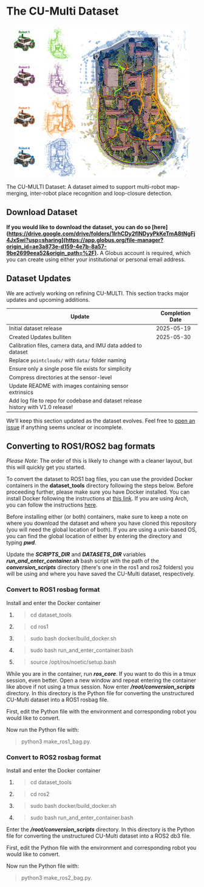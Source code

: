 # The CU-Multi Dataset
<p align="center">
  <img src="./assets/banner_light.png" alt="banner" height="400">
</p>

The CU-MULTI Dataset: A dataset aimed to support multi-robot map-merging, inter-robot place recognition and loop-closure detection.

## Download Dataset
**If you would like to download the dataset, you can do so [here](https://drive.google.com/drive/folders/1lrhCDy2flNDyyPkKeTmA8tNgFj4JxSwi?usp=sharing](https://app.globus.org/file-manager?origin_id=ae3a873e-d159-4e7b-8a57-9be2699eea52&origin_path=%2F).** A Globus account is required, which you can create using either your institutional or personal email address.

## Dataset Updates

We are actively working on refining CU-MULTI. This section tracks major updates and upcoming additions.

| **Update**                                                                          | **Completion Date** | 
|-------------------------------------------------------------------------------------|---------------------|
| Initial dataset release                                                             | 2025-05-19 |
| Created Updates bulliten                                                            | 2025-05-30 |
| Calibration files, camera data, and IMU data added to dataset                       | |
| Replace `pointclouds/` with `data/` folder naming                                   | |
| Ensure only a single pose file exists for simplicity                                | |
| Compress directories at the sensor-level                                            | |
| Update README with images containing sensor extrinsics                              | |
| Add log file to repo for codebase and dataset release history with V1.0 release!    | |

We’ll keep this section updated as the dataset evolves. Feel free to [open an issue](https://github.com/arpg/CU-Multi/issues) if anything seems unclear or incomplete.

## Converting to ROS1/ROS2 bag formats
*Please Note*: The order of this is likely to change with a cleaner layout, but this will quickly get you started. 

To convert the dataset to ROS1 bag files, you can use the provided Docker containers in the **dataset_tools** directory following the steps below. Before proceeding further, please make sure you have Docker installed. You can install Docker following the instructions at [this link](https://docs.docker.com/engine/install/). If you are using Arch, you can follow the instructions [here](https://itsfoss.com/install-docker-arch-linux/).

Before installing either (or both) containers, make sure to keep a note on where you download the dataset and where you have cloned this repository (you will need the global location of both). If you are using a unix-based OS, you can find the global location of either by entering the directory and typing ***pwd***.

Update the ***SCRIPTS_DIR*** and ***DATASETS_DIR*** variables ***run_and_enter_container.sh*** bash script with the path of the ***conversion_scripts*** directory (there's one in the ros1 and ros2 folders) you will be using and where you have saved the CU-Multi dataset, respectively. 

### Convert to ROS1 rosbag format

Install and enter the Docker container
1. > cd dataset_tools
2. > cd ros1
3. > sudo bash docker/build_docker.sh
4. > sudo bash run_and_enter_container.bash
5. > source /opt/ros/noetic/setup.bash

While you are in the container, run ***ros_core***. If you want to do this in a tmux session, even better. Open a new window and repeat entering the container like above if not using a tmux session. Now enter ***/root/conversion_scripts*** directory. In this directory is the Python file for converting the unstructured CU-Multi dataset into a ROS1 rosbag file.

First, edit the Python file with the environment and corresponding robot you would like to convert.

Now run the Python file with:

> python3 make_ros1_bag.py. 

### Convert to ROS2 rosbag format

Install and enter the Docker container
1. > cd dataset_tools
2. > cd ros2
3. > sudo bash docker/build_docker.sh
4. > sudo bash run_and_enter_container.bash

Enter the ***/root/conversion_scripts*** directory. In this directory is the Python file for converting the unstructured CU-Multi dataset into a ROS2 db3 file.

First, edit the Python file with the environment and corresponding robot you would like to convert.

Now run the Python file with:

> python3 make_ros2_bag.py. 
